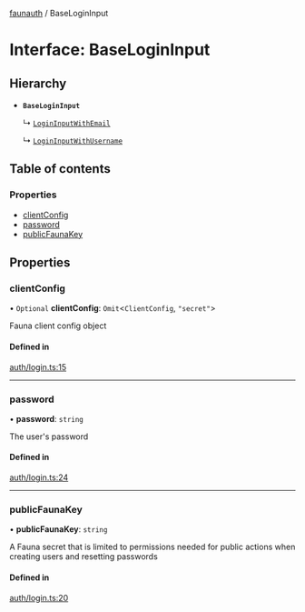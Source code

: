 [faunauth](../index.md) / BaseLoginInput

# Interface: BaseLoginInput

## Hierarchy

- **`BaseLoginInput`**

  ↳ [`LoginInputWithEmail`](LoginInputWithEmail.md)

  ↳ [`LoginInputWithUsername`](LoginInputWithUsername.md)

## Table of contents

### Properties

- [clientConfig](BaseLoginInput.md#clientconfig)
- [password](BaseLoginInput.md#password)
- [publicFaunaKey](BaseLoginInput.md#publicfaunakey)

## Properties

### clientConfig

• `Optional` **clientConfig**: `Omit`<`ClientConfig`, ``"secret"``\>

Fauna client config object

#### Defined in

[auth/login.ts:15](https://github.com/alexnitta/faunauth/blob/c913d73/src/auth/login.ts#L15)

___

### password

• **password**: `string`

The user's password

#### Defined in

[auth/login.ts:24](https://github.com/alexnitta/faunauth/blob/c913d73/src/auth/login.ts#L24)

___

### publicFaunaKey

• **publicFaunaKey**: `string`

A Fauna secret that is limited to permissions needed for public actions when creating users
and resetting passwords

#### Defined in

[auth/login.ts:20](https://github.com/alexnitta/faunauth/blob/c913d73/src/auth/login.ts#L20)
